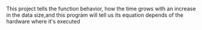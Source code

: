 This project tells the function behavior, how the time grows with an increase in the data size,and this program will tell us its equation
depends of the hardware where it's executed
